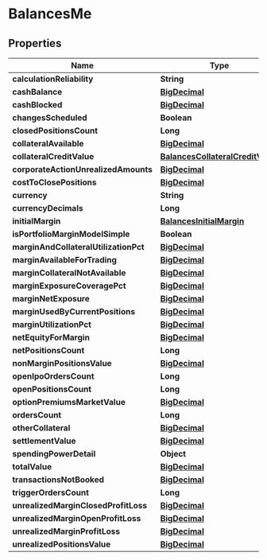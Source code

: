 # BalancesMe

## Properties
Name | Type | Description | Notes
------------ | ------------- | ------------- | -------------
**calculationReliability** | **String** |  |  [optional]
**cashBalance** | [**BigDecimal**](BigDecimal.md) |  |  [optional]
**cashBlocked** | [**BigDecimal**](BigDecimal.md) |  |  [optional]
**changesScheduled** | **Boolean** |  |  [optional]
**closedPositionsCount** | **Long** |  |  [optional]
**collateralAvailable** | [**BigDecimal**](BigDecimal.md) |  |  [optional]
**collateralCreditValue** | [**BalancesCollateralCreditValue**](BalancesCollateralCreditValue.md) |  |  [optional]
**corporateActionUnrealizedAmounts** | [**BigDecimal**](BigDecimal.md) |  |  [optional]
**costToClosePositions** | [**BigDecimal**](BigDecimal.md) |  |  [optional]
**currency** | **String** |  |  [optional]
**currencyDecimals** | **Long** |  |  [optional]
**initialMargin** | [**BalancesInitialMargin**](BalancesInitialMargin.md) |  |  [optional]
**isPortfolioMarginModelSimple** | **Boolean** |  |  [optional]
**marginAndCollateralUtilizationPct** | [**BigDecimal**](BigDecimal.md) |  |  [optional]
**marginAvailableForTrading** | [**BigDecimal**](BigDecimal.md) |  |  [optional]
**marginCollateralNotAvailable** | [**BigDecimal**](BigDecimal.md) |  |  [optional]
**marginExposureCoveragePct** | [**BigDecimal**](BigDecimal.md) |  |  [optional]
**marginNetExposure** | [**BigDecimal**](BigDecimal.md) |  |  [optional]
**marginUsedByCurrentPositions** | [**BigDecimal**](BigDecimal.md) |  |  [optional]
**marginUtilizationPct** | [**BigDecimal**](BigDecimal.md) |  |  [optional]
**netEquityForMargin** | [**BigDecimal**](BigDecimal.md) |  |  [optional]
**netPositionsCount** | **Long** |  |  [optional]
**nonMarginPositionsValue** | [**BigDecimal**](BigDecimal.md) |  |  [optional]
**openIpoOrdersCount** | **Long** |  |  [optional]
**openPositionsCount** | **Long** |  |  [optional]
**optionPremiumsMarketValue** | [**BigDecimal**](BigDecimal.md) |  |  [optional]
**ordersCount** | **Long** |  |  [optional]
**otherCollateral** | [**BigDecimal**](BigDecimal.md) |  |  [optional]
**settlementValue** | [**BigDecimal**](BigDecimal.md) |  |  [optional]
**spendingPowerDetail** | **Object** |  |  [optional]
**totalValue** | [**BigDecimal**](BigDecimal.md) |  |  [optional]
**transactionsNotBooked** | [**BigDecimal**](BigDecimal.md) |  |  [optional]
**triggerOrdersCount** | **Long** |  |  [optional]
**unrealizedMarginClosedProfitLoss** | [**BigDecimal**](BigDecimal.md) |  |  [optional]
**unrealizedMarginOpenProfitLoss** | [**BigDecimal**](BigDecimal.md) |  |  [optional]
**unrealizedMarginProfitLoss** | [**BigDecimal**](BigDecimal.md) |  |  [optional]
**unrealizedPositionsValue** | [**BigDecimal**](BigDecimal.md) |  |  [optional]
